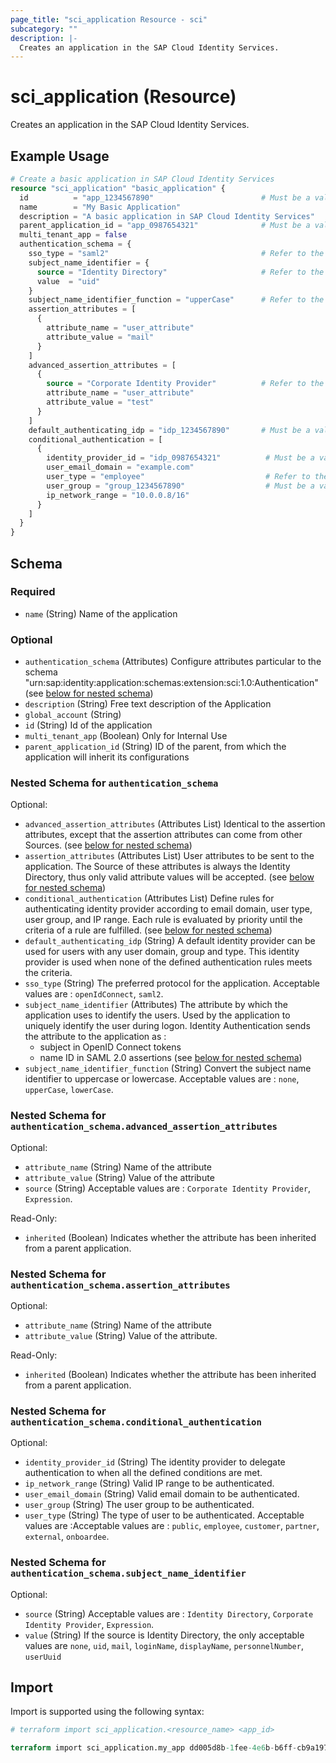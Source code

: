 ```yaml
---
page_title: "sci_application Resource - sci"
subcategory: ""
description: |-
  Creates an application in the SAP Cloud Identity Services.
---
```


# sci_application (Resource)

Creates an application in the SAP Cloud Identity Services.

## Example Usage

```terraform
# Create a basic application in SAP Cloud Identity Services
resource "sci_application" "basic_application" {
  id          = "app_1234567890"                        # Must be a valid and unique UUID
  name        = "My Basic Application"
  description = "A basic application in SAP Cloud Identity Services"
  parent_application_id = "app_0987654321"              # Must be a valid UUID
  multi_tenant_app = false
  authentication_schema = {
    sso_type = "saml2"                                  # Refer to the documentation for valid values
    subject_name_identifier = {
      source = "Identity Directory"                     # Refer to the documentation for valid values
      value  = "uid"                      
    }
    subject_name_identifier_function = "upperCase"      # Refer to the documentation for valid values
    assertion_attributes = [
      {
        attribute_name = "user_attribute"
        attribute_value = "mail"
      }
    ]
    advanced_assertion_attributes = [
      {
        source = "Corporate Identity Provider"          # Refer to the documentation for valid values
        attribute_name = "user_attribute"
        attribute_value = "test"
      }
    ]
    default_authenticating_idp = "idp_1234567890"       # Must be a valid UUID
    conditional_authentication = [
      {
        identity_provider_id = "idp_0987654321"          # Must be a valid UUID
        user_email_domain = "example.com"                
        user_type = "employee"                           # Refer to the documentation for valid values
        user_group = "group_1234567890"                  # Must be a valid UUID
        ip_network_range = "10.0.0.8/16"          
      }
    ]
  }
}
```

<!-- schema generated by tfplugindocs -->
## Schema

### Required

- `name` (String) Name of the application

### Optional

- `authentication_schema` (Attributes) Configure attributes particular to the schema "urn:sap:identity:application:schemas:extension:sci:1.0:Authentication" (see [below for nested schema](#nestedatt--authentication_schema))
- `description` (String) Free text description of the Application
- `global_account` (String)
- `id` (String) Id of the application
- `multi_tenant_app` (Boolean) Only for Internal Use
- `parent_application_id` (String) ID of the parent, from which the application will inherit its configurations

<a id="nestedatt--authentication_schema"></a>
### Nested Schema for `authentication_schema`

Optional:

- `advanced_assertion_attributes` (Attributes List) Identical to the assertion attributes, except that the assertion attributes can come from other Sources. (see [below for nested schema](#nestedatt--authentication_schema--advanced_assertion_attributes))
- `assertion_attributes` (Attributes List) User attributes to be sent to the application. The Source of these attributes is always the Identity Directory, thus only valid attribute values will be accepted. (see [below for nested schema](#nestedatt--authentication_schema--assertion_attributes))
- `conditional_authentication` (Attributes List) Define rules for authenticating identity provider according to email domain, user type, user group, and IP range. Each rule is evaluated by priority until the criteria of a rule are fulfilled. (see [below for nested schema](#nestedatt--authentication_schema--conditional_authentication))
- `default_authenticating_idp` (String) A default identity provider can be used for users with any user domain, group and type. This identity provider is used when none of the defined authentication rules meets the criteria.
- `sso_type` (String) The preferred protocol for the application. Acceptable values are : `openIdConnect`, `saml2`.
- `subject_name_identifier` (Attributes) The attribute by which the application uses to identify the users. Used by the application to uniquely identify the user during logon.
Identity Authentication sends the attribute to the application as :
	 - subject in OpenID Connect tokens
	 - name ID in SAML 2.0 assertions (see [below for nested schema](#nestedatt--authentication_schema--subject_name_identifier))
- `subject_name_identifier_function` (String) Convert the subject name identifier to uppercase or lowercase. Acceptable values are : `none`, `upperCase`, `lowerCase`.

<a id="nestedatt--authentication_schema--advanced_assertion_attributes"></a>
### Nested Schema for `authentication_schema.advanced_assertion_attributes`

Optional:

- `attribute_name` (String) Name of the attribute
- `attribute_value` (String) Value of the attribute
- `source` (String) Acceptable values are : `Corporate Identity Provider`, `Expression`.

Read-Only:

- `inherited` (Boolean) Indicates whether the attribute has been inherited from a parent application.


<a id="nestedatt--authentication_schema--assertion_attributes"></a>
### Nested Schema for `authentication_schema.assertion_attributes`

Optional:

- `attribute_name` (String) Name of the attribute
- `attribute_value` (String) Value of the attribute.

Read-Only:

- `inherited` (Boolean) Indicates whether the attribute has been inherited from a parent application.


<a id="nestedatt--authentication_schema--conditional_authentication"></a>
### Nested Schema for `authentication_schema.conditional_authentication`

Optional:

- `identity_provider_id` (String) The identity provider to delegate authentication to when all the defined conditions are met.
- `ip_network_range` (String) Valid IP range to be authenticated.
- `user_email_domain` (String) Valid email domain to be authenticated.
- `user_group` (String) The user group to be authenticated.
- `user_type` (String) The type of user to be authenticated. Acceptable values are :Acceptable values are : `public`, `employee`, `customer`, `partner`, `external`, `onboardee`.


<a id="nestedatt--authentication_schema--subject_name_identifier"></a>
### Nested Schema for `authentication_schema.subject_name_identifier`

Optional:

- `source` (String) Acceptable values are : `Identity Directory`, `Corporate Identity Provider`, `Expression`.
- `value` (String) If the source is Identity Directory, the only acceptable values are `none`, `uid`, `mail`, `loginName`, `displayName`, `personnelNumber`, `userUuid`

## Import

Import is supported using the following syntax:

```terraform
# terraform import sci_application.<resource_name> <app_id>

terraform import sci_application.my_app dd005d8b-1fee-4e6b-b6ff-cb9a197b7fe0
```
